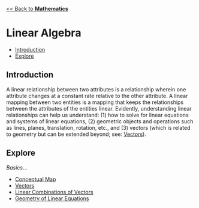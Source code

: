 <head>
  <script>
    MathJax = {tex: {inlineMath: [['$', '$']]}};
  </script>
  <script id="MathJax-script" async
    src="https://cdn.jsdelivr.net/npm/mathjax@3/es5/tex-chtml.js">
  </script>
</head>

[<< Back to **Mathematics**](https://pranigopu.github.io/mathematics)

<h1>Linear Algebra</h1>

- [Introduction](#introduction)
- [Explore](#explore)

## Introduction
A linear relationship between two attributes is a relationship wherein one attribute changes at a constant rate relative to the other attribute. A linear mapping between two entities is a mapping that keeps the relationships between the attributes of the entities linear. Evidently, understanding linear relationships can help us understand: (1) how to solve for linear equations and systems of linear equations, (2) geometric objects and operations such as lines, planes, translation, rotation, etc., and (3) vectors (which is related to geometry but can be extended beyond; see: [Vectors](https://pranigopu.github.io/mathematics/linear-algebra/vectors.html)).

## Explore
_Basics_...

- [Conceptual Map](https://pranigopu.github.io/mathematics/linear-algebra/conceptual-map.html)
- [Vectors](https://pranigopu.github.io/mathematics/linear-algebra/vectors.html)
- [Linear Combinations of Vectors](https://pranigopu.github.io/mathematics/linear-algebra/linear-combos-of-vectors.html)
- [Geometry of Linear Equations](https://pranigopu.github.io/mathematics/linear-algebra/geometry-of-linear-equations)